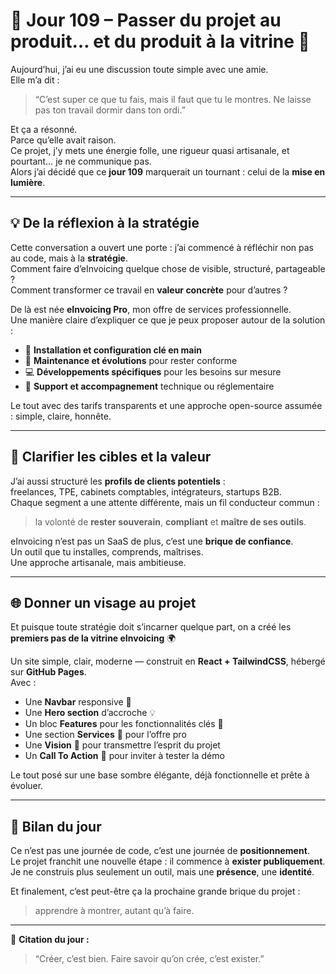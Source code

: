 # 🧭 Jour 109 – Passer du projet au produit… et du produit à la vitrine 🚀

Aujourd’hui, j’ai eu une discussion toute simple avec une amie.  
Elle m’a dit :  
> “C’est super ce que tu fais, mais il faut que tu le montres. Ne laisse pas ton travail dormir dans ton ordi.”  

Et ça a résonné.  
Parce qu’elle avait raison.  
Ce projet, j’y mets une énergie folle, une rigueur quasi artisanale, et pourtant… je ne communique pas.  
Alors j’ai décidé que ce **jour 109** marquerait un tournant : celui de la **mise en lumière**.

---

## 💡 De la réflexion à la stratégie  

Cette conversation a ouvert une porte : j’ai commencé à réfléchir non pas au code, mais à la **stratégie**.  
Comment faire d’eInvoicing quelque chose de visible, structuré, partageable ?  
Comment transformer ce travail en **valeur concrète** pour d’autres ?  

De là est née **eInvoicing Pro**, mon offre de services professionnelle.  
Une manière claire d’expliquer ce que je peux proposer autour de la solution :  

- 🧾 **Installation et configuration clé en main**  
- 🔧 **Maintenance et évolutions** pour rester conforme  
- 💻 **Développements spécifiques** pour les besoins sur mesure  
- 💬 **Support et accompagnement** technique ou réglementaire  

Le tout avec des tarifs transparents et une approche open-source assumée : simple, claire, honnête.  

---

## 🎯 Clarifier les cibles et la valeur  

J’ai aussi structuré les **profils de clients potentiels** :  
freelances, TPE, cabinets comptables, intégrateurs, startups B2B.  
Chaque segment a une attente différente, mais un fil conducteur commun :  
> la volonté de **rester souverain**, **compliant** et **maître de ses outils**.  

eInvoicing n’est pas un SaaS de plus, c’est une **brique de confiance**.  
Un outil que tu installes, comprends, maîtrises.  
Une approche artisanale, mais ambitieuse.

---

## 🌐 Donner un visage au projet  

Et puisque toute stratégie doit s’incarner quelque part, on a créé les **premiers pas de la vitrine eInvoicing** 🌍  

Un site simple, clair, moderne — construit en **React + TailwindCSS**, hébergé sur **GitHub Pages**.  
Avec :  

- Une **Navbar** responsive 🧭  
- Une **Hero section** d’accroche 💡  
- Un bloc **Features** pour les fonctionnalités clés 🧰  
- Une section **Services** 💼 pour l’offre pro  
- Une **Vision** 🌱 pour transmettre l’esprit du projet  
- Un **Call To Action** 🚀 pour inviter à tester la démo  

Le tout posé sur une base sombre élégante, déjà fonctionnelle et prête à évoluer.  

---

## 🔁 Bilan du jour  

Ce n’est pas une journée de code, c’est une journée de **positionnement**.  
Le projet franchit une nouvelle étape : il commence à **exister publiquement**.  
Je ne construis plus seulement un outil, mais une **présence**, une **identité**.  

Et finalement, c’est peut-être ça la prochaine grande brique du projet :  
> apprendre à montrer, autant qu’à faire.  

---

💬 **Citation du jour :**  
> “Créer, c’est bien. Faire savoir qu’on crée, c’est exister.”  